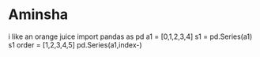 # Aminsha
i like an orange juice 
import pandas as pd
a1 = [0,1,2,3,4]
s1 = pd.Series(a1)
s1
order = [1,2,3,4,5]
pd.Series(a1,index-)
